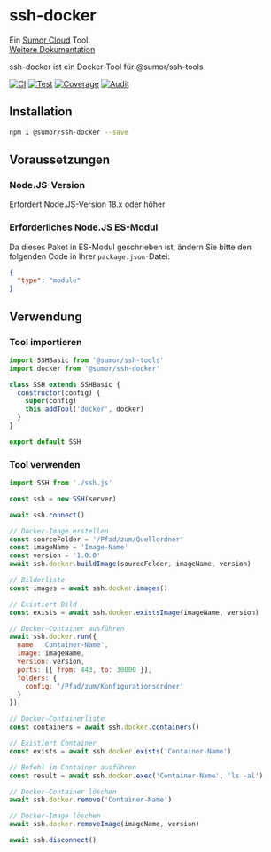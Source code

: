 # ssh-docker

Ein [Sumor Cloud](https://sumor.cloud) Tool.  
[Weitere Dokumentation](https://sumor.cloud/ssh-docker)

ssh-docker ist ein Docker-Tool für @sumor/ssh-tools

[![CI](https://github.com/sumor-cloud/ssh-docker/actions/workflows/ci.yml/badge.svg)](https://github.com/sumor-cloud/ssh-docker/actions/workflows/ci.yml)
[![Test](https://github.com/sumor-cloud/ssh-docker/actions/workflows/ut.yml/badge.svg)](https://github.com/sumor-cloud/ssh-docker/actions/workflows/ut.yml)
[![Coverage](https://github.com/sumor-cloud/ssh-docker/actions/workflows/coverage.yml/badge.svg)](https://github.com/sumor-cloud/ssh-docker/actions/workflows/coverage.yml)
[![Audit](https://github.com/sumor-cloud/ssh-docker/actions/workflows/audit.yml/badge.svg)](https://github.com/sumor-cloud/ssh-docker/actions/workflows/audit.yml)

## Installation

```bash
npm i @sumor/ssh-docker --save
```

## Voraussetzungen

### Node.JS-Version

Erfordert Node.JS-Version 18.x oder höher

### Erforderliches Node.JS ES-Modul

Da dieses Paket in ES-Modul geschrieben ist,
ändern Sie bitte den folgenden Code in Ihrer `package.json`-Datei:

```json
{
  "type": "module"
}
```

## Verwendung

### Tool importieren

```js
import SSHBasic from '@sumor/ssh-tools'
import docker from '@sumor/ssh-docker'

class SSH extends SSHBasic {
  constructor(config) {
    super(config)
    this.addTool('docker', docker)
  }
}

export default SSH
```

### Tool verwenden

```js
import SSH from './ssh.js'

const ssh = new SSH(server)

await ssh.connect()

// Docker-Image erstellen
const sourceFolder = '/Pfad/zum/Quellordner'
const imageName = 'Image-Name'
const version = '1.0.0'
await ssh.docker.buildImage(sourceFolder, imageName, version)

// Bilderliste
const images = await ssh.docker.images()

// Existiert Bild
const exists = await ssh.docker.existsImage(imageName, version)

// Docker-Container ausführen
await ssh.docker.run({
  name: 'Container-Name',
  image: imageName,
  version: version,
  ports: [{ from: 443, to: 30000 }],
  folders: {
    config: '/Pfad/zum/Konfigurationsordner'
  }
})

// Docker-Containerliste
const containers = await ssh.docker.containers()

// Existiert Container
const exists = await ssh.docker.exists('Container-Name')

// Befehl im Container ausführen
const result = await ssh.docker.exec('Container-Name', 'ls -al')

// Docker-Container löschen
await ssh.docker.remove('Container-Name')

// Docker-Image löschen
await ssh.docker.removeImage(imageName, version)

await ssh.disconnect()
```
